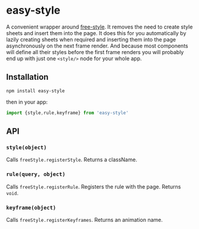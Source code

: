 # easy-style

A convenient wrapper around [free-style](//github.com/blakeembrey/free-style). It removes the need to create style sheets and insert them into the page. It does this for you automatically by lazily creating sheets when required and inserting them into the page asynchronously on the next frame render. And because most components will define all their styles before the first frame renders you will probably end up with just one `<style/>` node for your whole app.

## Installation

`npm install easy-style`

then in your app:

```js
import {style,rule,keyframe} from 'easy-style'
```

## API

### `style(object)`

Calls `freeStyle.registerStyle`. Returns a className.

### `rule(query, object)`

Calls `freeStyle.registerRule`. Registers the rule with the page. Returns `void`.

### `keyframe(object)`

Calls `freeStyle.registerKeyframes`. Returns an animation name.
